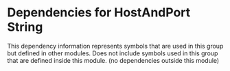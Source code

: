 
# Dependencies for HostAndPort String
This dependency information represents symbols that are used in this group but defined in other modules.  Does not include symbols used in this group that are defined inside this module.
(no dependencies outside this module)
